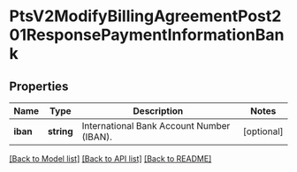 # PtsV2ModifyBillingAgreementPost201ResponsePaymentInformationBank

## Properties
Name | Type | Description | Notes
------------ | ------------- | ------------- | -------------
**iban** | **string** | International Bank Account Number (IBAN). | [optional] 

[[Back to Model list]](../README.md#documentation-for-models) [[Back to API list]](../README.md#documentation-for-api-endpoints) [[Back to README]](../README.md)


